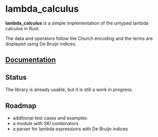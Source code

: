 # lambda_calculus

**lambda_calculus** is a simple implementation of the untyped lambda calculus in Rust.

The data and operators follow the Church encoding and the terms are displayed using De Bruijn indices.

## [Documentation](https://ljedrz.github.io/lambda_calculus/doc/lambda_calculus/index.html)

## Status

The library is already usable, but it is still a work in progress.

## Roadmap

- additional test cases and examples
- a module with SKI combinators
- a parser for lambda expressions with De Bruijn indices

